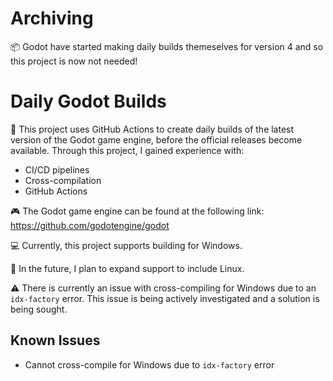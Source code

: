 # Archiving
📦 Godot have started making daily builds themeselves for version 4 and so this project is now not needed!
# Daily Godot Builds
🚀 This project uses GitHub Actions to create daily builds of the latest version of the Godot game engine, before the official releases become available. Through this project, I gained experience with:

- CI/CD pipelines
- Cross-compilation
- GitHub Actions

🎮 The Godot game engine can be found at the following link: https://github.com/godotengine/godot

💻 Currently, this project supports building for Windows.

🔮 In the future, I plan to expand support to include Linux.

⚠️ There is currently an issue with cross-compiling for Windows due to an `idx-factory` error. This issue is being actively investigated and a solution is being sought.

## Known Issues
- Cannot cross-compile for Windows due to `idx-factory` error
